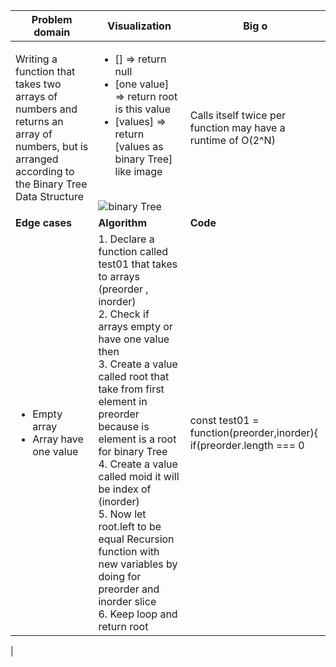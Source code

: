
| **Problem domain** 	| **Visualization** 	| **Big o** 	|
|---	|---	|---	|
| Writing a function that takes two arrays of numbers and returns an array of numbers, but is arranged according to the Binary Tree Data Structure 	|<ul><li>[] => return  null</li><li>[one value] => return root is this value</li><li> [values] => return [values as binary Tree] like image</li></ul> <br> ![binary Tree](https://assets.leetcode.com/uploads/2021/02/19/tree.jpg) 	| Calls itself twice per function may have a runtime of O(2^N) 	|
| **Edge cases** 	| **Algorithm** 	| **Code** 	|
| <ul><li>Empty array</li><li>Array have one value</li></ul> | 1. Declare a function called test01 that takes to arrays (preorder , inorder) <br>2. Check if arrays empty or have one value then<br> 3.  Create a value called root that take from first element in preorder because is element is a root for binary Tree <br>4. Create a value called moid it will be index of (inorder) <br>5. Now let root.left to be equal Recursion function with new variables by doing for preorder and inorder slice <br>6. Keep loop and return  root 	| const test01 = function(preorder,inorder){<br>    if(preorder.length === 0 || inorder.length === 0){<br>        return null;<br>}<br>    let root = new Node(preorder[0]);<br>    let mid = inorder.indexOf(preorder[0]);<br><br><br>    root.left = test01(preorder.slice(1,mid+1),inorder.slice(0,mid));<br>    root.right = test01(preorder.slice(mid+1),inorder.slice(mid+1));<br><br><br>    return root;<br>}
 |
```
